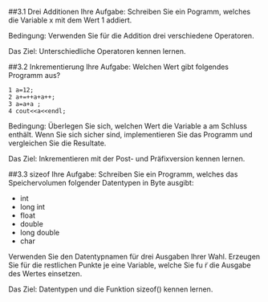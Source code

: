 ##3.1 Drei Additionen
Ihre Aufgabe: Schreiben Sie ein Pogramm, welches die Variable x mit dem Wert 1 addiert.

Bedingung: Verwenden Sie für die Addition drei verschiedene Operatoren.

Das Ziel: Unterschiedliche Operatoren kennen lernen.

##3.2 Inkrementierung
Ihre Aufgabe: Welchen Wert gibt folgendes Programm aus?

    1 a=12;
    2 a+=++a+a++;
    3 a=a+a ;
    4 cout<<a<<endl;

Bedingung: Überlegen Sie sich, welchen Wert die Variable a am Schluss enthält. Wenn Sie sich sicher sind, implementieren Sie das Programm und vergleichen Sie die Resultate.

Das Ziel: Inkrementieren mit der Post- und Präfixversion kennen lernen.

##3.3 sizeof
Ihre Aufgabe: Schreiben Sie ein Programm, welches das Speichervolumen folgender Datentypen in Byte ausgibt:

* int
* long int
* float
* double
* long double
* char

Verwenden Sie den Datentypnamen für drei Ausgaben Ihrer Wahl. Erzeugen Sie für die restlichen Punkte je eine Variable, welche Sie fu ̈r die Ausgabe des Wertes einsetzen.

Das Ziel: Datentypen und die Funktion sizeof() kennen lernen.

